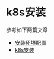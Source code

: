 # k8s安装
参考如下两篇文章
- [安装环境配置](https://blog.csdn.net/ysjjovo/article/details/90931188)
- [k8s安装](https://blog.csdn.net/ysjjovo/article/details/107670059)